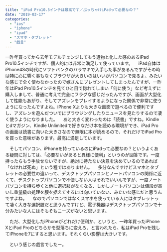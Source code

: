 ```yaml
---
title: "iPad Pro10.5インチは最高です／ぶっちゃけiPadって必要なの？"
date: "2019-03-17"
categories: 
  - "ios"
  - "iphone"
  - "ipad"
  - "スマホ・タブレット"
  - "戯言"
---
```


一昨年買ってから去年モデルチェンジしてもう遺物と化した感のあるiPad Pro10.5インチですが、個人的には非常に満足して使っています。 　iPad自体はiPhone4Sの時代にソフトバンクのバラマキで入手した事があるんですがその時は特に心に響く事もなくブラウザが大きいのはいいがパソコンで見るよ、みたいな感じで全く使わなかったので嫁さんにプレゼントしてしまったんですが、一昨年はiPad Pro10.5インチを見てひと目で惚れてしまい「何に使う」など考えずに購入しまして、普通に考えて完全にフラグな感じだったんですが、画面が大型化して性能もあがり、そしてアズレンをプレイするようになった関係で非常に使うようになったんですよね。iPhone Xよりも大きな画面で遊べるので便利ですし、アズレンを遊んだついでにブラウジングしたりニュースを見たりするので凄く使うようになりました。 　あと大きく変わったのは「読書」ですね。Kindleとdマガジン、Kindle Unlimitedで好きなだけ本を読める環境ができ、iPad Proの画面は読書に向いた大きさなので無限に本が読めるので、それだけでiPad Proを買った意味があります。最高に満足しています。

　そしてパソコン、iPhoneを持っているのにiPadって必要なの？というよくある疑問に対しては、「必要ないがあると異様に便利」というのが回答です。一度持ったらもう手放せないですが、絶対に持たない決意を決めているのであれば「なければ死ぬ」という程ではありません。 　多分なんですけどスマホとタブレットの必要性の違いって、デスクトップパソコンとノートパソコンの関係に近くて、デスクトップパソコンで不便しない人はそれでいいんですが、一度ノートパソコンを持ち歩くと他に選択肢がなくなる、しかしノートパソコンは値段が高いし重量級の処理を腰を据えてするには向いていない、みたいな感じだと思うんですよね。 　なのでパソコンではなくスマホを使っている人にはタブレットって凄く大きな選択肢だと思うんですけど、電子機器はデスクトップパソコンで十分みたいな人にはそもそもニーズがないと思います。

　ただ、大型化したiPhoneがどれだけ便利か、というと、一昨年買ったiPhone XとiPad Proのどちらかを型落ちに変えろ、と言われたら、私はiPad Proを残してiPhoneを7にすると思います。それくらい影響は大きいです。

　という感じの戯言でしたー。
